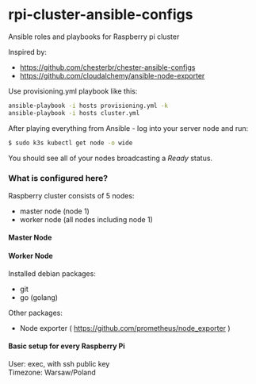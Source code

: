 # rpi-cluster-ansible-configs
Ansible roles and playbooks for Raspberry pi cluster

Inspired by: 
* https://github.com/chesterbr/chester-ansible-configs
* https://github.com/cloudalchemy/ansible-node-exporter

Use provisioning.yml playbook like this:
```bash
ansible-playbook -i hosts provisioning.yml -k
ansible-playbook -i hosts cluster.yml 
```

After playing everything from Ansible - log into your server node and run:
```bash
$ sudo k3s kubectl get node -o wide
```
You should see all of your nodes broadcasting a _Ready_ status.


### What is configured here? ###

Raspberry cluster consists of 5 nodes:
* master node (node 1)
* worker node (all nodes including node 1)

#### Master Node ####

#### Worker Node ####
Installed debian packages:
* git
* go (golang)

Other packages:
* Node exporter ( https://github.com/prometheus/node_exporter )

#### Basic setup for every Raspberry Pi ####
User: exec, with ssh public key \
Timezone: Warsaw/Poland
